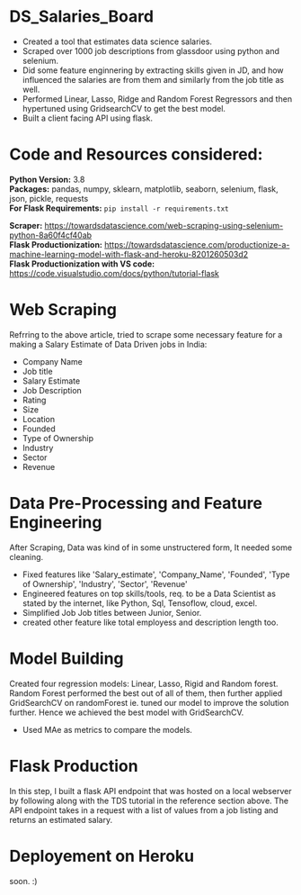# DS_Salaries_Board
* Created a tool that estimates data science salaries.
* Scraped over 1000 job descriptions from glassdoor using python and selenium.
* Did some feature enginnering by extracting skills given in JD, and how influenced the salaries are from them and similarly from the job title as well.
* Performed Linear, Lasso, Ridge and Random Forest Regressors and then hypertuned using GridsearchCV to get the best model.
* Built a client facing API using flask.

# Code and Resources considered:

**Python Version:** 3.8        
**Packages:** pandas, numpy, sklearn, matplotlib, seaborn, selenium, flask, json, pickle, requests            
**For Flask Requirements:**  ```pip install -r requirements.txt```

**Scraper:**  https://towardsdatascience.com/web-scraping-using-selenium-python-8a60f4cf40ab                          
**Flask Productionization:** https://towardsdatascience.com/productionize-a-machine-learning-model-with-flask-and-heroku-8201260503d2                 
**Flask Productionization with VS code:** https://code.visualstudio.com/docs/python/tutorial-flask


# Web Scraping

Refrring to the above article, tried to scrape some necessary feature for a making a Salary Estimate of Data Driven jobs in India:

* Company Name
* Job title
* Salary Estimate
* Job Description
* Rating
* Size
* Location
* Founded
* Type of Ownership
* Industry
* Sector
* Revenue

# Data Pre-Processing and Feature Engineering
After Scraping, Data was kind of in some unstructered form, It needed some cleaning.

* Fixed features like 'Salary_estimate', 'Company_Name', 'Founded', 'Type of Ownership', 'Industry', 'Sector', 'Revenue'
* Engineered features on top skills/tools, req. to be a Data Scientist as stated by the internet, like Python, Sql, Tensoflow, cloud, excel.
* Simplified Job Job titles between Junior, Senior.
* created other feature like total employess and description length too.

# Model Building
Created four regression models: Linear, Lasso, Rigid and Random forest.
Random Forest performed the best out of all of them, then further applied GridSearchCV on randomForest ie. tuned our model to improve the solution further.
Hence we achieved the best model with GridSearchCV.
* Used MAe as metrics to compare the models.

# Flask Production
In this step, I built a flask API endpoint that was hosted on a local webserver by following along with the TDS tutorial in the reference section above. The API endpoint takes in a request with a list of values from a job listing and returns an estimated salary.

# Deployement on Heroku
soon. :)
